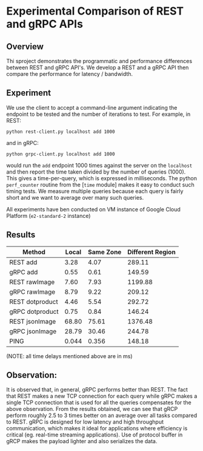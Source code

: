 # Experimental Comparison of REST and gRPC APIs 

## Overview
Thi sproject demonstrates the programmatic and performance differences between REST and gRPC API's. We develop a REST and a gRPC API then compare the performance for latency / bandwidth.

## Experiment
We use the client to accept a command-line argument indicating the endpoint to be tested and the number of iterations to test. For example,
in REST:
```
python rest-client.py localhost add 1000
```
and in gRPC:
```
python grpc-client.py localhost add 1000
```
would run the `add` endpoint 1000 times against the server on the `localhost` and then report the time taken divided by the number of queries (1000). This gives a time-per-query, which is expressed in milliseconds. The python `perf_counter` routine from the [`time` module] makes it easy to conduct such timing tests. We measure multiple queries because each query is fairly short and we want to average over many such queries.

All experiments have ben conducted on VM instance of Google Cloud Platform (`e2-standard-2` instance)

## Results
| Method 			| Local  |Same Zone | Different Region |
| ------------------|--------|----------| -----------------|
| REST add  		| 3.28	 | 4.07   	| 289.11
| gRPC add  		| 0.55   | 0.61		| 149.59
| REST rawImage		| 7.60   | 7.93		| 1199.88
| gRPC rawImage  	| 8.79   | 9.22		| 209.12
| REST dotproduct 	| 4.46   | 5.54		| 292.72
| gRPC dotproduct  	| 0.75   | 0.84 	| 146.24
| REST jsonImage  	| 68.80  | 75.61 	| 1376.48
| gRPC jsonImage  	| 28.79  | 30.46	| 244.78
| PING				| 0.044	 | 0.356	| 148.18

(NOTE: all time delays mentioned above are in ms)

## Observation:
It is observed that, in general, gRPC performs better than REST. The fact that REST makes a new TCP connection for each query while gRPC makes a single TCP connection that is used for all the queries compensates for the above observation. From the results obtained, we can see that gRCP perform roughly 2.5 to 3 times better on an average over all tasks compared to REST. gRPC is designed for low latency and high throughput communication, which makes it ideal for applications where efficiency is critical (eg. real-time streaming applications). Use of protocol buffer in gRCP makes the payload lighter and also serializes the data.
